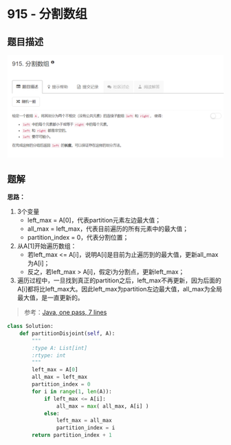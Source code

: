 # 915 - 分割数组

## 题目描述
![problem](images/915.png)


## 题解
**思路：**  
1. 3个变量
    - left_max = A[0]，代表partition元素左边最大值；
    - all_max = left_max，代表目前遍历的所有元素中的最大值；
    - partition_index = 0，代表分割位置；
2. 从A[1]开始遍历数组：
    - 若left_max <= A[i]，说明A[i]是目前为止遍历到的最大值，更新all_max为A[i]；
    - 反之，若left_max > A[i]，假定i为分割点，更新left_max；
3. 遍历过程中，一旦找到真正的partition之后，left_max不再更新，因为后面的A[i]都将比left_max大。因此left_max为partition左边最大值，all_max为全局最大值，是一直更新的。

>参考：[Java, one pass, 7 lines](https://leetcode.com/problems/partition-array-into-disjoint-intervals/discuss/175945/Java-one-pass-7-lines)

```python
class Solution:
    def partitionDisjoint(self, A):
        """
        :type A: List[int]
        :rtype: int
        """
        left_max = A[0]
        all_max = left_max
        partition_index = 0
        for i in range(1, len(A)):
            if left_max <= A[i]:
                all_max = max( all_max, A[i] )
            else:
                left_max = all_max
                partition_index = i
        return partition_index + 1
```
